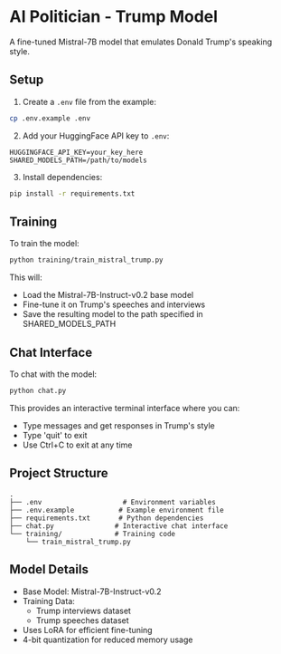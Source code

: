 # AI Politician - Trump Model

A fine-tuned Mistral-7B model that emulates Donald Trump's speaking style.

## Setup

1. Create a `.env` file from the example:
```bash
cp .env.example .env
```

2. Add your HuggingFace API key to `.env`:
```
HUGGINGFACE_API_KEY=your_key_here
SHARED_MODELS_PATH=/path/to/models
```

3. Install dependencies:
```bash
pip install -r requirements.txt
```

## Training

To train the model:
```bash
python training/train_mistral_trump.py
```

This will:
- Load the Mistral-7B-Instruct-v0.2 base model
- Fine-tune it on Trump's speeches and interviews
- Save the resulting model to the path specified in SHARED_MODELS_PATH

## Chat Interface

To chat with the model:
```bash
python chat.py
```

This provides an interactive terminal interface where you can:
- Type messages and get responses in Trump's style
- Type 'quit' to exit
- Use Ctrl+C to exit at any time

## Project Structure

```
.
├── .env                    # Environment variables
├── .env.example           # Example environment file
├── requirements.txt       # Python dependencies
├── chat.py               # Interactive chat interface
└── training/             # Training code
    └── train_mistral_trump.py
```

## Model Details

- Base Model: Mistral-7B-Instruct-v0.2
- Training Data:
  - Trump interviews dataset
  - Trump speeches dataset
- Uses LoRA for efficient fine-tuning
- 4-bit quantization for reduced memory usage
